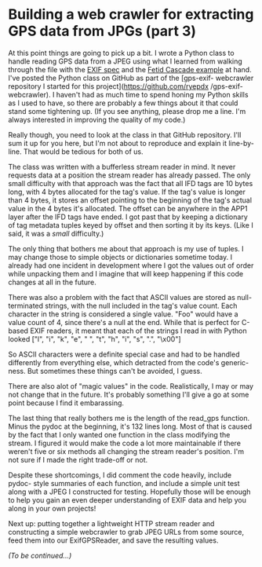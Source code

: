 # Building a web crawler for extracting GPS data from JPGs (part 3)


At this point things are going to pick up a bit. I wrote a Python class to
handle reading GPS data from a JPEG using what I learned from walking through
the file with the [EXIF spec](http://exif.org/Exif2-2.PDF) and the [Fetid
Cascade example](http://fetidcascade.com/public/minimal_exif_reader.py) at
hand. I've posted the Python class on GitHub as part of the [gps-exif-
webcrawler repository I started for this project](https://github.com/ryepdx
/gps-exif-webcrawler). I haven't had as much time to spend honing my Python
skills as I used to have, so there are probably a few things about it that
could stand some tightening up. (If you see anything, please drop me a line.
I'm always interested in improving the quality of my code.)

Really though, you need to look at the class in that GitHub repository. I'll
sum it up for you here, but I'm not about to reproduce and explain it line-by-
line. That would be tedious for both of us.

The class was written with a bufferless stream reader in mind. It never
requests data at a position the stream reader has already passed. The only
small difficulty with that approach was the fact that all IFD tags are 10
bytes long, with 4 bytes allocated for the tag's value. If the tag's value is
longer than 4 bytes, it stores an offset pointing to the beginning of the
tag's actual value in the 4 bytes it's allocated. The offset can be anywhere
in the APP1 layer after the IFD tags have ended. I got past that by keeping a
dictionary of tag metadata tuples keyed by offset and then sorting it by its
keys. (Like I said, it was a _small_ difficulty.)

The only thing that bothers me about that approach is my use of tuples. I may
change those to simple objects or dictionaries sometime today. I already had
one incident in development where I got the values out of order while
unpacking them and I imagine that will keep happening if this code changes at
all in the future.

There was also a problem with the fact that ASCII values are stored as null-
terminated strings, with the null included in the tag's value count. Each
character in the string is considered a single value. "Foo" would have a value
count of 4, since there's a null at the end. While that is perfect for C-based
EXIF readers, it meant that each of the strings I read in with Python looked
["l", "i", "k", "e", " ", "t", "h", "i", "s", ".", "\x00"]

So ASCII characters were a definite special case and had to be handled
differently from everything else, which detracted from the code's generic-
ness. But sometimes these things can't be avoided, I guess.

There are also alot of "magic values" in the code. Realistically, I may or may
not change that in the future. It's probably something I'll give a go at some
point because I find it embarassing.

The last thing that really bothers me is the length of the read_gps function.
Minus the pydoc at the beginning, it's 132 lines long. Most of that is caused
by the fact that I only wanted one function in the class modifying the stream.
I figured it would make the code a lot more maintainable if there weren't five
or six methods all changing the stream reader's position. I'm not sure if I
made the right trade-off or not.

Despite these shortcomings, I did comment the code heavily, include pydoc-
style summaries of each function, and include a simple unit test along with a
JPEG I constructed for testing. Hopefully those will be enough to help you
gain an even deeper understanding of EXIF data and help you along in your own
projects!

Next up: putting together a lightweight HTTP stream reader and constructing a
simple webcrawler to grab JPEG URLs from some source, feed them into our
ExifGPSReader, and save the resulting values.

_(To be continued...)_

